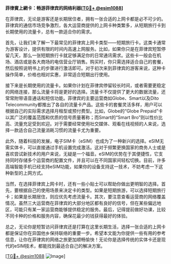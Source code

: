 **菲律賓上網卡：畅游菲律宾的网络利器[[TG💪+ @esim1088](https://t.me/s/esim1088)]**

在菲律宾，无论是游客还是长期居住者，拥有一张合适的上网卡都是必不可少的。菲律宾的通信市场竞争激烈，各大运营商提供的上网卡种类繁多，从短期旅行卡到长期使用的流量卡，总有一款适合你的需求。

首先，让我们来了解一下最常见的菲律宾上网卡类型——短期旅行卡。这类卡通常为游客设计，提供有限的时间内高速上网服务。比如，如果你只是在菲律宾短暂停留几天，那么一张短期旅行卡就足够满足你的日常通讯需求。这些卡一般会在机场、酒店或是各大商场的电信营业厅销售。购买时，你只需选择适合自己的套餐，然后按照说明书上的步骤进行激活即可。对于初次来到菲律宾的游客来说，这种卡操作简单，价格也相对实惠，非常适合短期出行使用。

接下来是长期使用的流量卡。如果你计划在菲律宾停留较长时间，或者需要更稳定的网络连接，那么流量卡将是更好的选择。流量卡不仅提供了更大的数据流量，还常常附带语音通话和短信功能。菲律宾的主要运营商如Globe、Smart以及Dito Telecommunity都推出了各自的流量卡产品。这些卡的套餐灵活多样，用户可以根据自己的实际需求选择月租型或预付费型。比如，Globe的“Globe Prepaid”卡以其广泛的覆盖范围和优质的信号质量著称；而Smart的“Smart Bro”则以性价比高、流量充足受到欢迎。对于需要经常使用社交媒体、观看在线视频的人来说，选择一款适合自己流量消耗习惯的流量卡尤为重要。

此外，随着科技的发展，电子SIM卡（eSIM）也成为了一种新兴的选择。eSIM无需实体卡，可以直接通过手机设置完成激活。这对于频繁更换国家的商务人士或是喜欢尝试新技术的用户来说，无疑是一个福音。eSIM的优势在于其便捷性，它支持同时存储多个运营商的配置文件，并且可以在不同国家间轻松切换。目前，许多高端智能手机已经支持eSIM功能，如果你的设备支持这一技术，不妨考虑一下这种新型的上网方式。

当然，在选择菲律宾上网卡时，还有一些小贴士可以帮助你做出更明智的选择。首先，要根据自己的使用场景来决定卡的类型。如果是短期旅游，可以选择短期旅行卡；如果是长期居住，则应优先考虑流量卡。其次，要注意查看运营商的网络覆盖情况。虽然三大运营商在菲律宾的大部分地区都有良好的信号，但在某些偏远地区，可能只有某一家运营商能够提供稳定的服务。最后，记得提前做好功课，比较不同卡种的价格和服务内容，确保花最少的钱获得最好的体验。

总之，无论你是短暂访问菲律宾还是打算在这里长期生活，选择一张合适的上网卡都是保证你在异国他乡保持联络的重要一步。希望本文能为你提供一些有用的参考信息，让你在菲律宾的网络之旅更加顺畅愉快！无论你是选择传统的实体卡还是现代的eSIM技术，都能找到最适合自己的解决方案。

[[TG💪+ @esim1088](https://t.me/s/esim1088) ![Image](https://i.postimg.cc/4NQfJmqS/Snipaste-2025-05-13-00-14-12.png)]